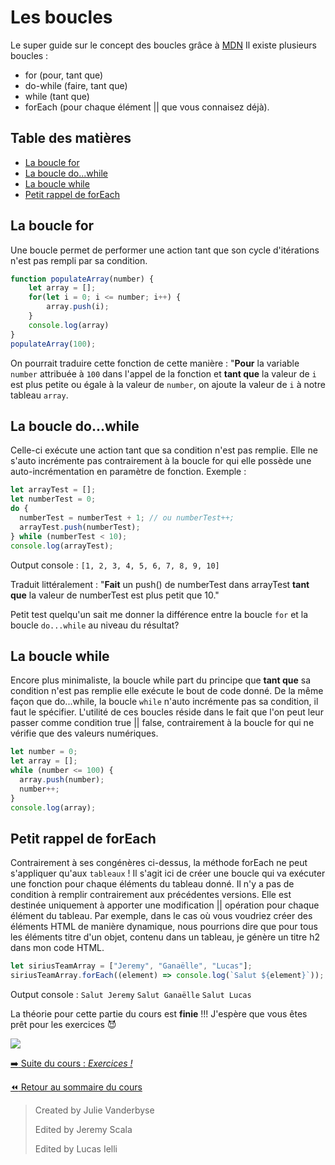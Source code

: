 <!-- omit in toc -->
# Les boucles
Le super guide sur le concept des boucles grâce à [MDN](https://developer.mozilla.org/fr/docs/Web/JavaScript/Guide/Loops_and_iteration)
Il existe plusieurs boucles :
- for (pour, tant que)
- do-while (faire, tant que)
- while (tant que)
- forEach (pour chaque élément || que vous connaisez déjà).
<!-- omit in toc -->
## Table des matières
- [La boucle for](#la-boucle-for)
- [La boucle do...while](#la-boucle-dowhile)
- [La boucle while](#la-boucle-while)
- [Petit rappel de forEach](#petit-rappel-de-foreach)

## La boucle for

Une boucle permet de performer une action tant que son cycle d'itérations n'est pas rempli par sa condition.

```js
function populateArray(number) {
    let array = [];
    for(let i = 0; i <= number; i++) {
        array.push(i);
    }
    console.log(array)
}
populateArray(100);
```
On pourrait traduire cette fonction de cette manière :
"**Pour** la variable ``number`` attribuée à ``100`` dans l'appel de la fonction et **tant que** la valeur de ``i`` est plus petite ou égale à la valeur de ``number``, on ajoute la valeur de ``i`` à notre tableau ``array``.

## La boucle do...while

Celle-ci exécute une action tant que sa condition n'est pas remplie. Elle ne s'auto incrémente pas contrairement à la boucle for qui elle possède une auto-incrémentation en paramètre de fonction. Exemple :

```js
let arrayTest = [];
let numberTest = 0;
do {
  numberTest = numberTest + 1; // ou numberTest++;
  arrayTest.push(numberTest);
} while (numberTest < 10);
console.log(arrayTest);
```
Output console : ``[1, 2, 3, 4, 5, 6, 7, 8, 9, 10]``

Traduit littéralement : "**Fait** un push() de numberTest dans arrayTest **tant que** la valeur de numberTest est plus petit que 10."

Petit test quelqu'un sait me donner la différence entre la boucle ``for`` et la boucle ``do...while`` au niveau du résultat?

## La boucle while

Encore plus minimaliste, la boucle while part du principe que **tant que** sa condition n'est pas remplie elle exécute le bout de code donné. De la même façon que do...while, la boucle ``while`` n'auto incrémente pas sa condition, il faut le spécifier. L'utilité de ces boucles réside dans le fait que l'on peut leur passer comme condition true || false, contrairement à la boucle for qui ne vérifie que des valeurs numériques.

```js
let number = 0;
let array = [];
while (number <= 100) {
  array.push(number);
  number++;
}
console.log(array);
```

## Petit rappel de forEach

Contrairement à ses congénères ci-dessus, la méthode forEach ne peut s'appliquer qu'aux ``tableaux`` ! Il s'agit ici de créer une boucle qui va exécuter une fonction pour chaque éléments du tableau donné. Il n'y a pas de condition à remplir contrairement aux précédentes versions. Elle est destinée uniquement à apporter une modification || opération pour chaque élément du tableau. Par exemple, dans le cas où vous voudriez créer des éléments HTML de manière dynamique, nous pourrions dire que pour tous les éléments titre d'un objet, contenu dans un tableau, je génère un titre h2 dans mon code HTML.

```js
let siriusTeamArray = ["Jeremy", "Ganaëlle", "Lucas"];
siriusTeamArray.forEach((element) => console.log(`Salut ${element}`));
```
Output console : ``Salut Jeremy`` ``Salut Ganaëlle`` ``Salut Lucas``

La théorie pour cette partie du cours est **finie** !!! J'espère que vous êtes prêt pour les exercices 😈

![](https://c.tenor.com/Fthj62gIHrIAAAAM/falling-papers-people-are-awesome.gif)

[:arrow_right: Suite du cours : *Exercices !*](../ExercisesJS/)

[:rewind: Retour au sommaire du cours](../README.md#au-programme)

> Created by Julie Vanderbyse
> 
> Edited by Jeremy Scala
> 
> Edited by Lucas Ielli
